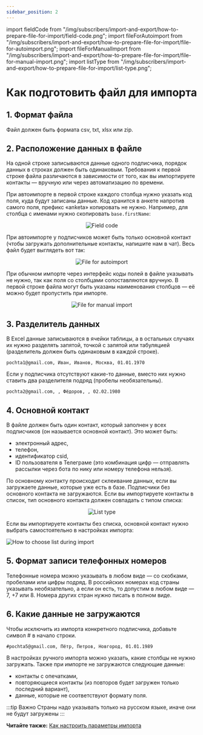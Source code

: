```yaml
---
sidebar_position: 2
---
```


import fieldCode from "/img/subscribers/import-and-export/how-to-prepare-file-for-import/field-code.png";
import fileForAutoimport from "/img/subscribers/import-and-export/how-to-prepare-file-for-import/file-for-autoimport.png";
import fileForManualImport from "/img/subscribers/import-and-export/how-to-prepare-file-for-import/file-for-manual-import.png";
import listType from "/img/subscribers/import-and-export/how-to-prepare-file-for-import/list-type.png";

# Как подготовить файл для импорта

## 1. Формат файла

Файл должен быть формата csv, txt, xlsx или zip.

## 2. Расположение данных в файле

На одной строке записываются данные одного подписчика, порядок данных в строках должен быть одинаковым. Требования к первой строке файла различаются в зависимости от того, как вы импортируете контакты — вручную или через автоматизацию по времени.

При автоимпорте в первой строке каждого столбца нужно указать код поля, куда будут записаны данные. Код хранится в анкете напротив самого поля, префикс «anketa» копировать не нужно. Например, для столбца с именами нужно скопировать `base.firstName`:

<p align="center">
    <img src={fieldCode} alt="Field code" />
</p>

При автоимпорте у подписчиков может быть только основной контакт (чтобы загружать дополнительные контакты, напишите нам в чат). Весь файл будет выглядеть вот так:

<p align="center">
    <img src={fileForAutoimport} alt="File for autoimport" />
</p>

При обычном импорте через интерфейс коды полей в файле указывать не нужно, так как поля со столбцами сопоставляются вручную. В первой строке файла могут быть указаны наименования столбцов — её можно будет пропустить при импорте.

<p align="center">
    <img src={fileForManualImport} alt="File for manual import" />
</p>

## 3. Разделитель данных

В Excel данные записываются в ячейки таблицы, а в остальных случаях их нужно разделять запятой, точкой с запятой или табуляцией (разделитель должен быть одинаковым в каждой строке).

```
pochta1@gmail.com, Иван, Иванов, Москва, 01.01.1970
```

Если у подписчика отсутствуют какие-то данные, вместо них нужно ставить два разделителя подряд (пробелы необязательны).

```
pochta2@gmail.com, , Фёдоров, , 02.02.1980
```

## 4. Основной контакт

В файле должен быть один контакт, который заполнен у всех подписчиков (он называется основной контакт). Это может быть:

- электронный адрес,
- телефон,
- идентификатор csid,
- ID пользователя в Телеграме (это комбинация цифр — отправлять рассылки через бота по нику или номеру телефона нельзя).

По основному контакту происходит склеивание данных, если вы загружаете данные, которые уже есть в базе. Подписчики без основного контакта не загружаются. Если вы импортируете контакты в список, тип основного контакта должен совпадать с типом списка:

<p align="center">
    <img src={listType} alt="List type" />
</p>

Если вы импортируете контакты без списка, основной контакт нужно выбрать самостоятельно в настройках импорта:

![How to choose list during import](/img/subscribers/import-and-export\how-to-prepare-file-for-import/how-to-choose-list-during-import.gif) <br/>

## 5. Формат записи телефонных номеров

Телефонные номера можно указывать в любом виде — со скобками, пробелами или цифры подряд. В российских номерах код страны указывать необязательно, а если он есть, то допустим в любом виде — 7, +7 или 8. Номера других стран нужно писать в полном виде.

## 6. Какие данные не загружаются

Чтобы исключить из импорта конкретного подписчика, добавьте символ # в начало строки.

```
#pochta5@gmail.com, Пётр, Петров, Новгород, 01.01.1989
```

В настройках ручного импорта можно указать, какие столбцы не нужно загружать. Также при импорте не загружаются следующие данные:

- контакты с опечатками,
- повторяющиеся контакты (из повторов будет загружен только последний вариант),
- данные, которые не соответствуют формату поля.

:::tip Важно
Страны надо указывать только на русском языке, иначе они не будут загружены
:::

**Читайте также:** [Как настроить параметры импорта](./how-to-import-subscribers.md#2-настройте-параметры-импорта)
